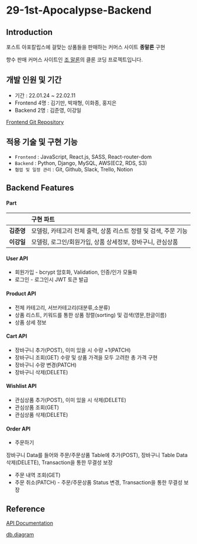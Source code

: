 # 29-1st-Apocalypse-Backend

## Introduction
포스트 아포칼립스에 걸맞는 상품들을 판매하는 커머스 사이트 __종말론__ 구현

향수 판매 커머스 사이트인 [조 말론](https://www.jomalone.co.kr/)의 클론 코딩 프로젝트입니다.


## 개발 인원 및 기간
- 기간 : 22.01.24 ~ 22.02.11
- Frontend 4명 : 김기만, 박재형, 이화종, 홍지은
- Backend  2명 : 김준영, 이강일

[Frontend Git Repository](https://github.com/wecode-bootcamp-korea/29-1st-Apocalypse-frontend)

## 적용 기술 및 구현 기능
- `Frontend`       : JavaScript, React.js, SASS, React-router-dom
- `Backend`        : Python, Django, MySQL, AWS(EC2, RDS, S3)
- `협업 및 일정 관리` : Git, Github, Slack, Trello, Notion

## Backend Features

#### Part
|               | 구현 파트                        |
| :-----------: | :------------------------------- |
| <b>김준영</b> | 모델링, 카테고리 전체 출력, 상품 리스트 정렬 및 검색, 주문 기능   |
| <b>이강일</b> | 모델링, 로그인/회원가입, 상품 상세정보, 장바구니, 관심상품       |

#### User API
- 회원가입 - bcrypt 암호화, Validation, 인증/인가 모듈화
- 로그인 - 로그인시 JWT 토큰 발급

#### Product API
- 전체 카테고리, 서브카테고리(대분류,소분류)
- 상품 리스트, 키워드를 통한 상품 정렬(sorting) 및 검색(영문,한글이름)
- 상품 상세 정보 

#### Cart API
- 장바구니 추가(POST), 이미 있을 시 수량 +1(PATCH)
- 장바구니 조회(GET) 수량 및 상품 가격을 모두 고려한 총 가격 구현
- 장바구니 수량 변경(PATCH)
- 장바구니 삭제(DELETE)

#### Wishlist API
- 관심상품 추가(POST), 이미 있을 시 삭제(DELETE)
- 관심상품 조회(GET)
- 관심상품 삭제(DELETE)

#### Order API
- 주문하기

장바구니 Data를 들어와 주문/주문상품 Table에 추가(POST), 장바구니 Table Data 삭제(DELETE), Transaction을 통한 무결성 보장
- 주문 내역 조회(GET)
- 주문 취소(PATCH) - 주문/주문상품 Status 변경, Transaction을 통한 무결성 보장

## Reference
[API Documentation](https://documenter.getpostman.com/view/19473444/UVeJKkH6)

[db.diagram](https://dbdiagram.io/d/61ee2a5b7cf3fc0e7c59b78f)
